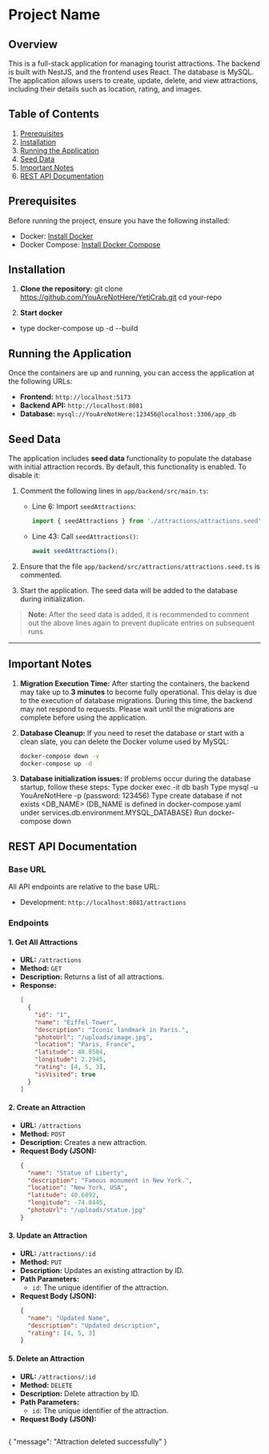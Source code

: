 # Project Name

## Overview
This is a full-stack application for managing tourist attractions. The backend is built with NestJS, and the frontend uses React. The database is MySQL. The application allows users to create, update, delete, and view attractions, including their details such as location, rating, and images.


## Table of Contents
1. [Prerequisites](#prerequisites)
2. [Installation](#installation)
3. [Running the Application](#running-the-application)
4. [Seed Data](#seed-data)
5. [Important Notes](#important-notes)
6. [REST API Documentation](#rest-api-documentation)


## Prerequisites
Before running the project, ensure you have the following installed:
- Docker: [Install Docker](https://docs.docker.com/get-docker/)
- Docker Compose: [Install Docker Compose](https://docs.docker.com/compose/install/)


## Installation

1. **Clone the repository:**
   git clone https://github.com/YouAreNotHere/YetiCrab.git
   cd your-repo

   

2. **Start docker**
  - type docker-compose up -d --build


## Running the Application

Once the containers are up and running, you can access the application at the following URLs:
- **Frontend:** `http://localhost:5173`
- **Backend API:** `http://localhost:8081`
- **Database:** `mysql://YouAreNotHere:123456@localhost:3306/app_db`

## Seed Data

The application includes **seed data** functionality to populate the database with initial attraction records. By default, this functionality is enabled. To disable it:

1. Comment the following lines in `app/backend/src/main.ts`:
   - Line 6: Import `seedAttractions`:
     ```typescript
     import { seedAttractions } from './attractions/attractions.seed';
     ```
   - Line 43: Call `seedAttractions()`:
     ```typescript
     await seedAttractions();
     ```

2. Ensure that the file `app/backend/src/attractions/attractions.seed.ts` is commented.

3. Start the application. The seed data will be added to the database during initialization.

> **Note:** After the seed data is added, it is recommended to comment out the above lines again to prevent duplicate entries on subsequent runs.

---

## Important Notes

1. **Migration Execution Time:**
   After starting the containers, the backend may take up to **3 minutes** to become fully operational. This delay is due to the execution of database migrations. During this time, the backend may not respond to requests. Please wait until the migrations are complete before using the application.

2. **Database Cleanup:**
   If you need to reset the database or start with a clean slate, you can delete the Docker volume used by MySQL:
   ```bash
   docker-compose down -v
   docker-compose up -d

2. **Database initialization issues:**
  If problems occur during the database startup, follow these steps:
  Type docker exec -it db bash
  Type mysql -u YouAreNotHere -p (password: 123456)
  Type create database if not exists <DB_NAME> (DB_NAME is defined in docker-compose.yaml under services.db.environment.MYSQL_DATABASE)
  Run docker-compose down


## REST API Documentation

### Base URL
All API endpoints are relative to the base URL:
- Development: `http://localhost:8081/attractions`


### Endpoints

#### 1. Get All Attractions
- **URL:** `/attractions`
- **Method:** `GET`
- **Description:** Returns a list of all attractions.
- **Response:**
  ```json
  [
    {
      "id": "1",
      "name": "Eiffel Tower",
      "description": "Iconic landmark in Paris.",
      "photoUrl": "/uploads/image.jpg",
      "location": "Paris, France",
      "latitude": 48.8584,
      "longitude": 2.2945,
      "rating": [4, 5, 3],
      "isVisited": true
    }
  ]

  
#### 2. Create an Attraction
- **URL:** `/attractions`
- **Method:** `POST`
- **Description:** Creates a new attraction.
- **Request Body (JSON):**
  ```json
  {
    "name": "Statue of Liberty",
    "description": "Famous monument in New York.",
    "location": "New York, USA",
    "latitude": 40.6892,
    "longitude": -74.0445,
    "photoUrl": "/uploads/statue.jpg"
  }


#### 3. Update an Attraction
- **URL:** `/attractions/:id`
- **Method:** `PUT`
- **Description:** Updates an existing attraction by ID.
- **Path Parameters:**
  - `id`: The unique identifier of the attraction.
- **Request Body (JSON):**
  ```json
  {
    "name": "Updated Name",
    "description": "Updated description",
    "rating": [4, 5, 3]
  }

#### 5. Delete an Attraction
- **URL:** `/attractions/:id`
- **Method:** `DELETE`
- **Description:** Delete attraction by ID.
- **Path Parameters:**
  - `id`: The unique identifier of the attraction.
- **Request Body (JSON):**
  ```json
{
  "message": "Attraction deleted successfully"
}

